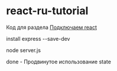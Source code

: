 # react-ru-tutorial
Код для раздела [Подключаем react](https://maxfarseer.gitbooks.io/react-course-ru/content/podklyuchaem_react.html)


 install express --save-dev
 
 node server.js
 
 done - Продвинутое использование state